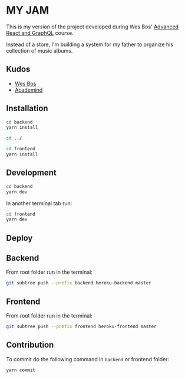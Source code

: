 # MY JAM

This is my version of the project developed during Wes Bos' [Advanced React and GraphQL](https://advancedreact.com/) course.

Instead of a store, I'm building a system for my father to organize his collection of music albums.

## Kudos
* [Wes Bos](https://wesbos.com/)
* [Academind](https://advancedreact.com/)

## Installation

```bash
cd backend
yarn install

cd ../

cd frontend
yarn install
```

## Development

```bash
cd backend
yarn dev
```
In another terminal tab run:
```bash
cd frontend
yarn dev
```

## Deploy

## Backend
From root folder run in the terminal:

```bash
git subtree push --prefix backend heroku-backend master
```

## Frontend
From root folder run in the terminal:

```bash
git subtree push --prefix frontend heroku-frontend master
```

## Contribution

To commit do the following command in `backend` or frontend folder:
```bash
yarn commit
```
